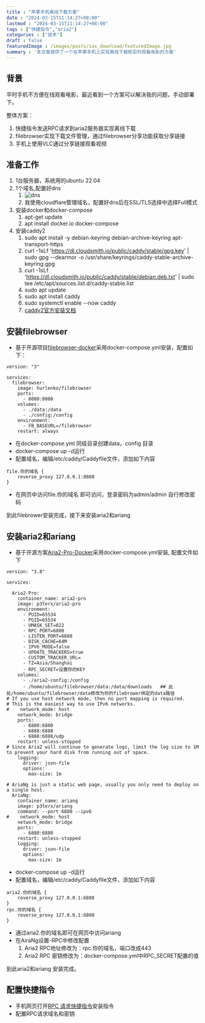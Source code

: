 ```yaml
---
title : "苹果手机离线下载方案" 
date : "2024-03-15T11:14:27+08:00" 
lastmod : "2024-03-15T11:14:27+08:00" 
tags : ["快捷指令","aria2"] 
categories : ["技术"]
draft : false
featuredImage : /images/posts/ios_download/featuredImage.jpg
summary : '本文章提供了一个在苹果手机上实现离线下载和实时观看电影的方案'
---
```


## 背景

平时手机不方便在线观看电影，最近看到一个方案可以解决我的问题，手动部署下。

整体方案：

1. 快捷指令发送RPC请求到aria2服务器实现离线下载
2. filebrowser实现下载文件管理，通过filebrowser分享功能获取分享链接
3. 手机上使用VLC通过分享链接观看视频

## 准备工作

1. 1台服务器，系统用的ubuntu 22.04
2. 1个域名,配置好dns
    1. ![dns](/images/posts/ios_download/dns.png)
    2. 我使用cloudflare管理域名，配置好dns后在SSL/TLS选择中选择Full模式
3. 安装docker和docker-compose
    1. apt-get update
    2. apt install docker.io docker-compose
4. 安装caddy2
    1. sudo apt install -y debian-keyring debian-archive-keyring apt-transport-https
    2. curl -1sLf 'https://dl.cloudsmith.io/public/caddy/stable/gpg.key' | sudo gpg --dearmor -o /usr/share/keyrings/caddy-stable-archive-keyring.gpg
    3. curl -1sLf 'https://dl.cloudsmith.io/public/caddy/stable/debian.deb.txt' | sudo tee /etc/apt/sources.list.d/caddy-stable.list
    4. sudo apt update
    5. sudo apt install caddy
    6. sudo systemctl enable --now caddy
    7. [caddy2官方安装文档](https://caddy2.dengxiaolong.com/docs/install)

## 安装filebrowser

- 基于开源项目[filebrowser-docker](https://github.com/hurlenko/filebrowser-docker)采用docker-compose.yml安装，配置如下：

```plaintext
version: "3"

services:
  filebrowser:
    image: hurlenko/filebrowser
    ports:
      - 8080:8080
    volumes:
      - ./data:/data
      - ./config:/config
    environment:
      - FB_BASEURL=/filebrowser
    restart: always
```

- 在docker-compose.yml 同级目录创建data，config 目录
- docker-compose up -d运行
- 配置域名，编辑/etc/caddy/Caddyfile文件，添加如下内容

```plaintext
file.你的域名 {
    reverse_proxy 127.0.0.1:8080
}
```

- 在网页中访问file.你的域名 即可访问，登录密码为admin/admin 自行修改密码

到此filebrower安装完成，接下来安装aria2和ariang

## 安装aria2和ariang

- 基于开源方案[Aria2-Pro-Docker](https://github.com/P3TERX/Aria2-Pro-Docker)采用docker-compose.yml安装, 配置文件如下

```plaintext
version: "3.8"

services:

  Aria2-Pro:
    container_name: aria2-pro
    image: p3terx/aria2-pro
    environment:
      - PUID=65534
      - PGID=65534
      - UMASK_SET=022
      - RPC_PORT=6800
      - LISTEN_PORT=6888
      - DISK_CACHE=64M
      - IPV6_MODE=false
      - UPDATE_TRACKERS=true
      - CUSTOM_TRACKER_URL=
      - TZ=Asia/Shanghai
      - RPC_SECRET=设置你的KEY
    volumes:
      - ./aria2-config:/config
      - /home/ubuntu/filebrowser/data:/data/downloads   ## 此处/home/ubuntu/filebrowser/data修改为你的filebrower绑定的data路径
# If you use host network mode, then no port mapping is required.
# This is the easiest way to use IPv6 networks.
#    network_mode: host
    network_mode: bridge
    ports:
      - 6800:6800
      - 6888:6888
      - 6888:6888/udp
    restart: unless-stopped
# Since Aria2 will continue to generate logs, limit the log size to 1M to prevent your hard disk from running out of space.
    logging:
      driver: json-file
      options:
        max-size: 1m

# AriaNg is just a static web page, usually you only need to deploy on a single host.
  AriaNg:
    container_name: ariang
    image: p3terx/ariang
    command: --port 6880 --ipv6
#    network_mode: host
    network_mode: bridge
    ports:
      - 6880:6880
    restart: unless-stopped
    logging:
      driver: json-file
      options:
        max-size: 1m
```

- docker-compose up -d运行
- 配置域名，编辑/etc/caddy/Caddyfile文件，添加如下内容

```plaintext
aria2.你的域名 {
    reverse_proxy 127.0.0.1:6880
}
rpc.你的域名 {
    reverse_proxy 127.0.0.1:6800
}

```

- 通过aria2.你的域名即可在网页中访问ariang
- 在AiraNg设置-RPC中修改配置
    1. Aria2 RPC地址修改为：rpc.你的域名，端口改成443
    2. Aria2 RPC 密钥修改为：docker-compose.yml中RPC_SECRET配置的值

到此aria2和ariang 安装完成。

## 配置快捷指令

- 手机网页打开[RPC 请求快捷指令](https://www.icloud.com/shortcuts/7483b8cec7484c0f98b72882d0f1e3e2)安装指令
- 配置RPC请求域名和密钥
